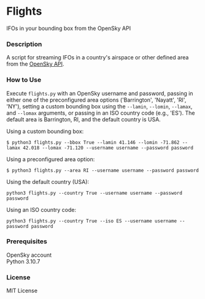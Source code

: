 # Flights

IFOs in your bounding box from the OpenSky API

### Description

A script for streaming IFOs in a country's airspace or other defined area from the 
[OpenSky API](https://openskynetwork.github.io/opensky-api/rest.html).

### How to Use

Execute `flights.py` with an OpenSky username and password, passing in either one
of the preconfigured area options ('Barrington', 'Nayatt', 'RI', 'NY'), setting 
a custom bounding box using the `--lamin`, `--lomin`, `--lamax`, and `--lomax` 
arguments, or passing in an ISO country code (e.g., 'ES'). The default area is 
Barrington, RI, and the default country is USA.

Using a custom bounding box:

```
$ python3 flights.py --bbox True --lamin 41.146 --lomin -71.862 --lamax 42.018 --lomax -71.120 --username username --password password
```

Using a preconfigured area option:

```
$ python3 flights.py --area RI --username username --password password
```

Using the default country (USA):

```
python3 flights.py --country True --username username --password password
```

Using an ISO country code:

```
python3 flights.py --country True --iso ES --username username --password password
```

### Prerequisites

OpenSky account  
Python 3.10.7

### License

MIT License

